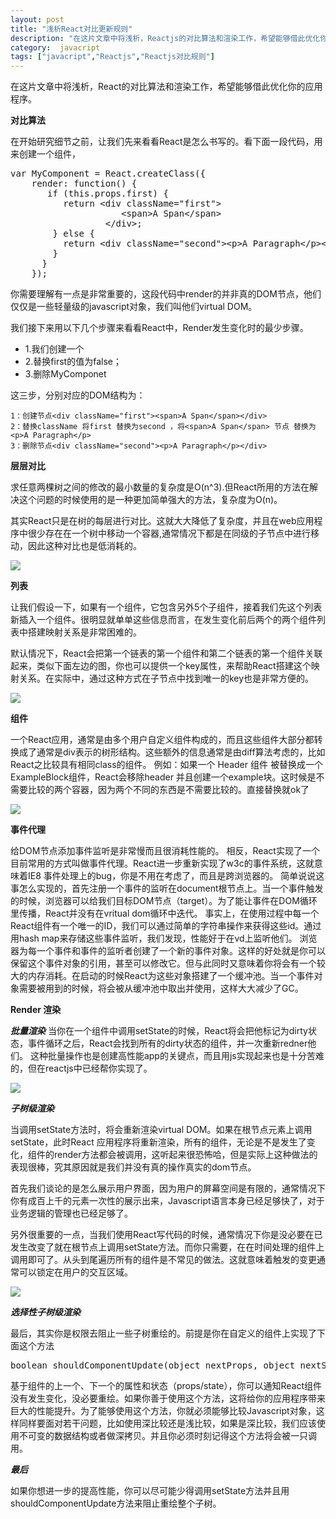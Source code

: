 ```yaml
---
layout: post
title: "浅析React对比更新规则"
description: "在这片文章中将浅析，Reactjs的对比算法和渲染工作，希望能够借此优化你的应用程序。"
category:  javacript
tags: ["javacript","Reactjs","Reactjs对比规则"]
---
```


在这片文章中将浅析，React的对比算法和渲染工作，希望能够借此优化你的应用程序。

 **对比算法**

在开始研究细节之前，让我们先来看看React是怎么书写的。看下面一段代码，用来创建一个组件，

<pre class="prettyprint  lang-js linenums">
var MyComponent = React.createClass({
    render: function() {
       if (this.props.first) {
          return &lt;div className="first"&gt;
                     &lt;span&gt;A Span&lt;/span&gt;
                  &lt;/div&gt;;
        } else {
          return &lt;div className="second"&gt;&lt;p&gt;A Paragraph&lt;/p&gt;&lt;/div&gt;;
        }
      }
    });
</pre>


你需要理解有一点是非常重要的，这段代码中render的并非真的DOM节点，他们仅仅是一些轻量级的javascript对象，我们叫他们virtual DOM。

我们接下来用以下几个步骤来看看React中，Render发生变化时的最少步骤。

 - 1.我们创建一个<MyComponent first={true} />
 - 2.替换first的值为false；
 - 3.删除MyComponet

这三步，分别对应的DOM结构为：

    1：创建节点<div className="first"><span>A Span</span></div>
    2：替换className 将first 替换为second ，将<span>A Span</span> 节点 替换为 <p>A Paragraph</p>
    3：删除节点<div className="second"><p>A Paragraph</p></div>

**层层对比**

求任意两棵树之间的修改的最小数量的复杂度是O(n^3).但React所用的方法在解决这个问题的时候使用的是一种更加简单强大的方法，复杂度为O(n)。

其实React只是在树的每层进行对比。这就大大降低了复杂度，并且在web应用程序中很少存在在一个树中移动一个容器,通常情况下都是在同级的子节点中进行移动，因此这种对比也是低消耗的。


![](http://7mnnrl.com1.z0.glb.clouddn.com/09918f07833307ba8aa048cc0dfc0d88.png)

**列表**

让我们假设一下，如果有一个组件，它包含另外5个子组件，接着我们先这个列表新插入一个组件。很明显就单单这些信息而言，在发生变化前后两个的两个组件列表中搭建映射关系是非常困难的。

默认情况下，React会把第一个链表的第一个组件和第二个链表的第一个组件关联起来，类似下面左边的图，你也可以提供一个key属性，来帮助React搭建这个映射关系。在实际中，通过这种方式在子节点中找到唯一的key也是非常方便的。

![](http://7mnnrl.com1.z0.glb.clouddn.com/70b8cc915557675fd67b3a8d7653328a.png)

**组件**

一个React应用，通常是由多个用户自定义组件构成的，而且这些组件大部分都转换成了通常是div表示的树形结构。这些额外的信息通常是由diff算法考虑的，比如React之比较具有相同class的组件。
例如：如果一个 Header 组件 被替换成一个 ExampleBlock组件，React会移除header 并且创建一个example块。这时候是不需要比较的两个容器，因为两个不同的东西是不需要比较的。直接替换就ok了

![](http://7mnnrl.com1.z0.glb.clouddn.com/febd0d56404f8d679be57ee67db75cb1.png)


**事件代理**

给DOM节点添加事件监听是非常慢而且很消耗性能的。
相反，React实现了一个目前常用的方式叫做事件代理。React进一步重新实现了w3c的事件系统，这就意味着IE8 事件处理上的bug，你是不用在考虑了，而且是跨浏览器的。
简单说说这事怎么实现的，首先注册一个事件的监听在document根节点上。当一个事件触发的时候，浏览器可以给我们目标DOM节点（target）。为了能让事件在DOM循环里传播，React并没有在vritual dom循环中迭代。
事实上，在使用过程中每一个React组件有一个唯一的ID，我们可以通过简单的字符串操作来获得这些id。通过用hash map来存储这些事件监听，我们发现，性能好于在vd上监听他们。
浏览器为每一个事件和事件的监听者创建了一个新的事件对象。这样的好处就是你可以保留这个事件对象的引用，甚至可以修改它。但与此同时又意味着你将会有一个较大的内存消耗。在启动的时候React为这些对象搭建了一个缓冲池。当一个事件对象需要被用到的时候，将会被从缓冲池中取出并使用，这样大大减少了GC。

**Render 渲染**

***批量渲染***
当你在一个组件中调用setState的时候，React将会把他标记为dirty状态，事件循环之后，React会找到所有的dirty状态的组件，并一次重新redner他们。
这种批量操作也是创建高性能app的关键点，而且用js实现起来也是十分苦难的，但在reactjs中已经帮你实现了。

![](http://7mnnrl.com1.z0.glb.clouddn.com/c53f24c81edc94dafee7b3606c81af8e.png)



***子树级渲染***

当调用setState方法时，将会重新渲染virtual DOM。如果在根节点元素上调用setState，此时React 应用程序将重新渲染，所有的组件，无论是不是发生了变化，组件的render方法都会被调用，这听起来很恐怖哈，但是实际上这种做法的表现很棒，究其原因就是我们并没有真的操作真实的dom节点。

首先我们谈论的是怎么展示用户界面，因为用户的屏幕空间是有限的，通常情况下你有成百上千的元素一次性的展示出来，Javascript语言本身已经足够快了，对于业务逻辑的管理也已经足够了。

另外很重要的一点，当我们使用React写代码的时候，通常情况下你是没必要在已发生改变了就在根节点上调用setState方法。而你只需要，在在时间处理的组件上调用即可了。从头到尾遍历所有的组件是不常见的做法。这就意味着触发的变更通常可以锁定在用户的交互区域。

![](http://7mnnrl.com1.z0.glb.clouddn.com/f473ffded458f6d34ba2f33a78ce9f67.png)

***选择性子树级渲染***

最后，其实你是权限去阻止一些子树重绘的。前提是你在自定义的组件上实现了下面这个方法

<pre class="prettyprint  lang-js linenums">
boolean shouldComponentUpdate(object nextProps, object nextState)
</pre>


基于组件的上一个、下一个的属性和状态（props/state），你可以通知React组件没有发生变化，没必要重绘。如果你善于使用这个方法，这将给你的应用程序带来巨大的性能提升。为了能够使用这个方法，你就必须能够比较Javascript对象，这样同样要面对若干问题，比如使用深比较还是浅比较，如果是深比较，我们应该使用不可变的数据结构或者做深拷贝。并且你必须时刻记得这个方法将会被一只调用。

***最后***

如果你想进一步的提高性能，你可以尽可能少得调用setState方法并且用shouldComponentUpdate方法来阻止重绘整个子树。